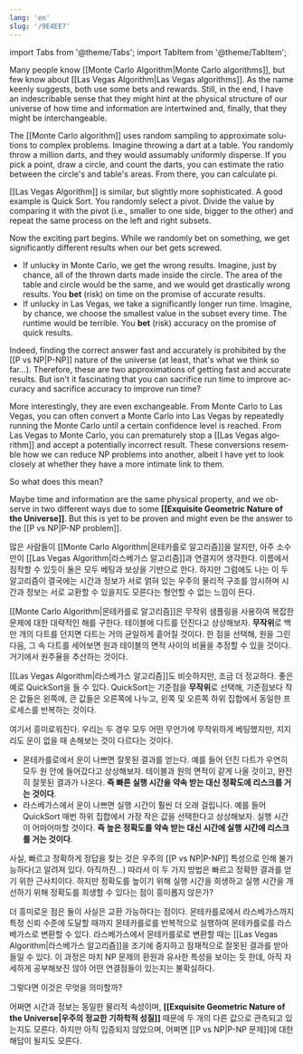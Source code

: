 ```yaml
---
lang: 'en'
slug: '/9E4EE7'
---
```


import Tabs from '@theme/Tabs';
import TabItem from '@theme/TabItem';

<Tabs groupId='lang' queryString>
<TabItem value='en' label='English 🇺🇸' lang='en-US' default>
<div lang='en-US'>

Many people know [[Monte Carlo Algorithm|Monte Carlo algorithms]], but few know about [[Las Vegas Algorithm|Las Vegas algorithms]]. As the name keenly suggests, both use some bets and rewards. Still, in the end, I have an indescribable sense that they might hint at the physical structure of our universe of how time and information are intertwined and, finally, that they might be interchangeable.

The [[Monte Carlo algorithm]] uses random sampling to approximate solutions to complex problems. Imagine throwing a dart at a table. You randomly throw a million darts, and they would assumably uniformly disperse. If you pick a point, draw a circle, and count the darts, you can estimate the ratio between the circle's and table's areas. From there, you can calculate pi.

[[Las Vegas Algorithm]] is similar, but slightly more sophisticated. A good example is Quick Sort. You randomly select a pivot. Divide the value by comparing it with the pivot (i.e., smaller to one side, bigger to the other) and repeat the same process on the left and right subsets.

Now the exciting part begins. While we randomly bet on something, we get significantly different results when our bet gets screwed.

- If unlucky in Monte Carlo, we get the wrong results. Imagine, just by chance, all of the thrown darts made inside the circle. The area of the table and circle would be the same, and we would get drastically wrong results. You **bet** (risk) on time on the promise of accurate results.
- If unlucky in Las Vegas, we take a significantly longer run time. Imagine, by chance, we choose the smallest value in the subset every time. The runtime would be terrible. You **bet** (risk) accuracy on the promise of quick results.

Indeed, finding the correct answer fast and accurately is prohibited by the [[P vs NP|P-NP]] nature of the universe (at least, that's what we think so far...). Therefore, these are two approximations of getting fast and accurate results. But isn't it fascinating that you can sacrifice run time to improve accuracy and sacrifice accuracy to improve run time?

More interestingly, they are even exchangeable. From Monte Carlo to Las Vegas, you can often convert a Monte Carlo into Las Vegas by repeatedly running the Monte Carlo until a certain confidence level is reached. From Las Vegas to Monte Carlo, you can prematurely stop a [[Las Vegas algorithm]] and accept a potentially incorrect result. These conversions resemble how we can reduce NP problems into another, albeit I have yet to look closely at whether they have a more intimate link to them.

So what does this mean?

Maybe time and information are the same physical property, and we observe in two different ways due to some **[[Exquisite Geometric Nature of the Universe]]**. But this is yet to be proven and might even be the answer to the [[P vs NP|P-NP problem]].

</div>
</TabItem>
<TabItem value='ko' label='한국어 🇰🇷' lang='ko-KR'>
<div lang='ko-KR'>

많은 사람들이 [[Monte Carlo Algorithm|몬테카를로 알고리즘]]을 알지만, 아주 소수만이 [[Las Vegas Algorithm|라스베가스 알고리즘]]과 연결지어 생각한다. 이름에서 짐작할 수 있듯이 둘은 모두 베팅과 보상을 기반으로 한다. 하지만 그럼에도 나는 이 두 알고리즘이 결국에는 시간과 정보가 서로 얽혀 있는 우주의 물리적 구조를 암시하며 시간과 정보는 서로 교환할 수 있을지도 모른다는 형언할 수 없는 느낌이 든다.

[[Monte Carlo Algorithm|몬테카를로 알고리즘]]은 무작위 샘플링을 사용하여 복잡한 문제에 대한 대략적인 해를 구한다. 테이블에 다트를 던진다고 상상해보자. **무작위**로 백만 개의 다트를 던지면 다트는 거의 균일하게 흩어질 것이다. 한 점을 선택해, 원을 그린 다음, 그 속 다트를 세어보면 원과 테이블의 면적 사이의 비율을 추정할 수 있을 것이다. 거기에서 원주율을 추산하는 것이다.

[[Las Vegas Algorithm|라스베가스 알고리즘]]도 비슷하지만, 조금 더 정교하다. 좋은 예로 QuickSort을 들 수 있다. QuickSort는 기준점을 **무작위**로 선택해, 기준점보다 작은 값들은 왼쪽에, 큰 값들은 오른쪽에 나누고, 왼쪽 및 오른쪽 하위 집합에서 동일한 프로세스를 반복하는 것이다.

여기서 흥미로워진다. 우리는 두 경우 모두 어떤 무언가에 무작위하게 베팅했지만, 지지리도 운이 없을 때 손해보는 것이 다르다는 것이다.

- 몬테카를로에서 운이 나쁘면 잘못된 결과를 얻는다. 예를 들어 던진 다트가 우연히 모두 원 안에 들어갔다고 상상해보자. 테이블과 원의 면적이 같게 나올 것이고, 완전히 잘못된 결과가 나온다. **즉 빠른 실행 시간을 약속 받는 대신 정확도에 리스크를 거는 것이다**.
- 라스베가스에서 운이 나쁘면 실행 시간이 훨씬 더 오래 걸립니다. 예를 들어 QuickSort 매번 하위 집합에서 가장 작은 값을 선택한다고 상상해보자. 실행 시간이 어마어마할 것이다. **즉 높은 정확도를 약속 받는 대신 시간에 실행 시간에 리스크를 거는 것이다**.

사실, 빠르고 정확하게 정답을 찾는 것은 우주의 [[P vs NP|P-NP]] 특성으로 인해 불가능하다(고 알려져 있다. 아직까진...) 따라서 이 두 가지 방법은 빠르고 정확한 결과를 얻기 위한 근사치이다. 하지만 정확도를 높이기 위해 실행 시간을 희생하고 실행 시간을 개선하기 위해 정확도를 희생할 수 있다는 점이 흥미롭지 않은가?

더 흥미로운 점은 둘이 사실은 교환 가능하다는 점이다. 몬테카를로에서 라스베가스까지 특정 신뢰 수준에 도달할 때까지 몬테카를로를 반복적으로 실행하여 몬테카를로를 라스베가스로 변환할 수 있다. 라스베가스에서 몬테카를로로 변환할 때는 [[Las Vegas Algorithm|라스베가스 알고리즘]]을 조기에 중지하고 잠재적으로 잘못된 결과를 받아들일 수 있다. 이 과정은 마치 NP 문제의 환원과 유사한 특성을 보이는 듯 한데, 아직 자세하게 공부해보진 않아 어떤 연결점들이 있는지는 불확실하다.

그렇다면 이것은 무엇을 의미할까?

어쩌면 시간과 정보는 동일한 물리적 속성이며, **[[Exquisite Geometric Nature of the Universe|우주의 정교한 기하학적 성질]]** 때문에 두 개의 다른 값으로 관측되고 있는지도 모른다. 하지만 아직 입증되지 않았으며, 어쩌면 [[P vs NP|P-NP 문제]]에 대한 해답이 될지도 모른다.

</div>
</TabItem>
</Tabs>
